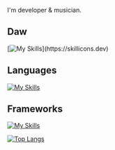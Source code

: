 I'm developer & musician.

## Daw
[![My Skills](https://skillicons.dev/icons?i=ableton,)](https://skillicons.dev)

## Languages
[![My Skills](https://skillicons.dev/icons?i=ts,js,cs)](https://skillicons.dev)

## Frameworks
[![My Skills](https://skillicons.dev/icons?i=vue,react,nextjs,tailwind,firebase)](https://skillicons.dev)

[![Top Langs](https://github-readme-stats.vercel.app/api/top-langs/?username=scriptedcity&layout=compact
)](https://github.com/anuraghazra/github-readme-stats)
